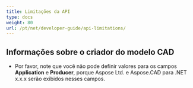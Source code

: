 ```yaml
---
title: Limitações da API
type: docs
weight: 80
url: /pt/net/developer-guide/api-limitations/
---
```


## **Informações sobre o criador do modelo CAD**
- Por favor, note que você não pode definir valores para os campos **Application** e **Producer**, porque Aspose Ltd. e Aspose.CAD para .NET x.x.x serão exibidos nesses campos.
